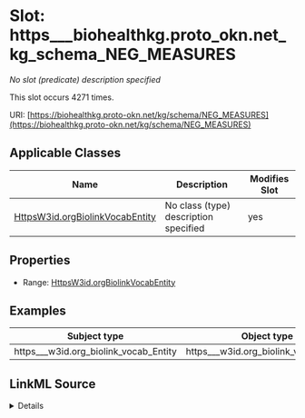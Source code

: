 

# Slot: https___biohealthkg.proto_okn.net_kg_schema_NEG_MEASURES


_No slot (predicate) description specified_






This slot occurs 4271 times.


URI: [https://biohealthkg.proto-okn.net/kg/schema/NEG_MEASURES](https://biohealthkg.proto-okn.net/kg/schema/NEG_MEASURES)



<!-- no inheritance hierarchy -->





## Applicable Classes

| Name | Description | Modifies Slot |
| --- | --- | --- |
| [HttpsW3id.orgBiolinkVocabEntity](../classes/HttpsW3id.orgBiolinkVocabEntity.md) | No class (type) description specified |  yes  |







## Properties

* Range: [HttpsW3id.orgBiolinkVocabEntity](../classes/HttpsW3id.orgBiolinkVocabEntity.md)






## Examples

| Subject type | Object type | Example subject | Example object | Occurrences |
| --- | --- | --- | --- | --- |
| https___w3id.org_biolink_vocab_Entity | https___w3id.org_biolink_vocab_Entity | http://linkedlifedata.com/resource/umls/id/C0001161 | http://linkedlifedata.com/resource/umls/id/C0017168 | 4271 |




## LinkML Source

<details>

```yaml
name: https___biohealthkg.proto-okn.net_kg_schema_NEG_MEASURES
annotations:
  count:
    tag: count
    value: 4271
description: No slot (predicate) description specified
examples:
- object:
    example_object: http://linkedlifedata.com/resource/umls/id/C0017168
    example_object_type: https___w3id.org_biolink_vocab_Entity
    example_predicate: https://biohealthkg.proto-okn.net/kg/schema/NEG_MEASURES
    example_subject: http://linkedlifedata.com/resource/umls/id/C0001161
    example_subject_type: https___w3id.org_biolink_vocab_Entity
from_schema: biohealth
rank: 1000
slot_uri: https://biohealthkg.proto-okn.net/kg/schema/NEG_MEASURES
alias: https___biohealthkg.proto_okn.net_kg_schema_NEG_MEASURES
domain_of:
- https___w3id.org_biolink_vocab_Entity
range: https___w3id.org_biolink_vocab_Entity

```
</details>